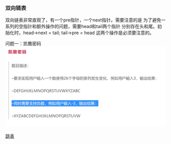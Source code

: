 ### 双向链表
双向链表非常直观了，有一个pre指针，一个next指针。需要注意的是
为了避免一系列的空指针和额外操作的问题，需要head和tail两个指针
分别存在头和尾。初始化时，head->next = tail; tail->pre = head
这两个操作是必须要注意的。

问题一：凯撒密码
![](./imgs/1-kaisa-password.jpg)

[跳表](./Skip-List/README.md)
